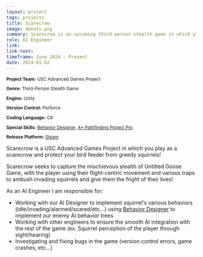 ```yaml
---
layout: project
tags: projects
title: Scarecrow
image: donuts.png
summary: Scarecrow is an upcoming third-person stealth game in which play as a scarecrow and protect your bird feeder from greedy squirrels!
role: AI Engineer
link:
link-text:
timeframe: June 2024 - Present
date: 2024-01-02
---
```

<div class="textspace mt-8" style="font-size: smaller;">
    <p><strong>Project Team:</strong> USC Advanced Games Project</p>
    <p><strong>Genre:</strong> Third-Person Stealth Game</p>
    <p><strong>Engine:</strong> Unity</p>
    <p><strong>Version Control:</strong> Perforce</p>
    <p><strong>Coding Language:</strong> C#</p>
    <p><strong>Special Skills:</strong> <a href = "https://shorturl.at/JAcK4" class = "highlight underline hover:text-red-800">Behavior Designer</a>, <a href = "https://arongranberg.com/astar/" class = "highlight underline hover:text-red-800"> A* Pathfinding Project Pro</a></p>
    <p><strong>Release Platform:</strong> <a href="https://store.steampowered.com/app/2686930/Boos_There/" class="highlight underline hover:text-purple-800">Steam</a></p>
</div>
<div class = "textspace mt-8">
<p class = "">Scarecrow is a USC Advanced Games Project in which you play as a scarecrow and protect your bird feeder from greedy squirrels!</p>
    <p> Scarecrow seeks to capture the mischievous stealth of Untitled Goose Game, with the player using their flight-centric movement and various traps to ambush invading squirrels and give them the fright of their lives!</p>
</div>

<div class = "textspace-no-margin my-8">
<p>As an <span class = "highlight">AI Engineer</span> I am responsible for:</p>
<ul class = "list-disc ml-4">
    <li>Working with our AI Designer to implement squirrel's various behaviors (idle/invading/alarmed/scared/etc...) using <a href = "https://shorturl.at/JAcK4" class = "highlight underline hover:text-red-800">Behavior Designer</a> to implement our enemy AI behavior trees</li>
    <li>Working with other engineers to ensure the smooth AI integration with the rest of the game  (ex. Squirrel perception of the player through sight/hearing)</li>
    <li>Investigating and fixing bugs in the game (version control errors, game crashes, etc...) </li>
</ul>
</div>
